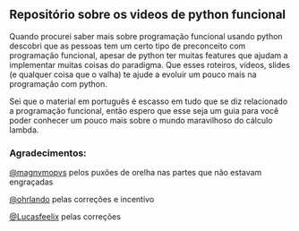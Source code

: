 ## Repositório sobre os videos de python funcional

Quando procurei saber mais sobre programação funcional usando python descobri que as pessoas tem um certo tipo de preconceito com programação funcional, apesar de python ter muitas features que ajudam a implementar muitas coisas do paradigma. Que esses roteiros, vídeos, slides (e qualquer coisa que o valha) te ajude a evoluir um pouco mais na programação com python.

Sei que o material em português é escasso em tudo que se diz relacionado a programação funcional, então espero que esse seja um guia para você poder conhecer um pouco mais sobre o mundo maravilhoso do cálculo lambda.

### Agradecimentos:

[@magnvmopvs](https://github.com/magnvmopvs) pelos puxões de orelha nas partes que não estavam engraçadas

[@ohrlando](https://github.com/ohrlando) pelas correções e incentivo

[@Lucasfeelix](https://github.com/Lucasfeelix) pelas correções
